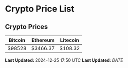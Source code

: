 # Crypto Price List

## Crypto Prices
| Bitcoin | Ethereum | Litecoin |
| ------- | -------- | -------- |
| $98528 | $3466.37 | $108.32 |
**Last Updated:** 2024-12-25 17:50 UTC
**Last Updated:** $DATE$

